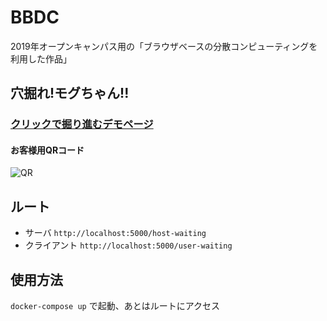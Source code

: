 # BBDC
2019年オープンキャンパス用の「ブラウザベースの分散コンピューティングを利用した作品」

## 穴掘れ!モグちゃん!!
### [クリックで掘り進むデモページ](https://cdlab-sit.github.io/BBDC/design/html-test/menu.html)

#### お客様用QRコード
![QR](./design/other-imges/qrcode-moguchan.png)

## ルート
- サーバ
`http://localhost:5000/host-waiting`
- クライアント
`http://localhost:5000/user-waiting`

## 使用方法
`docker-compose up`
で起動、あとはルートにアクセス
